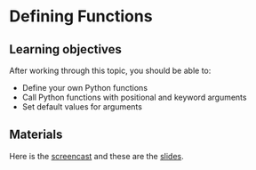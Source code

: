 # Defining Functions

## Learning objectives

After working through this topic, you should be able to:

- Define your own Python functions
- Call Python functions with positional and keyword arguments
- Set default values for arguments

## Materials

Here is the
[screencast](https://electure.uni-bonn.de/paella/ui/watch.html?id=6633b61e-b18a-43bc-b4ac-ec90c019a2d3)
and these are the [slides](python_basics-functions_basics.pdf).
